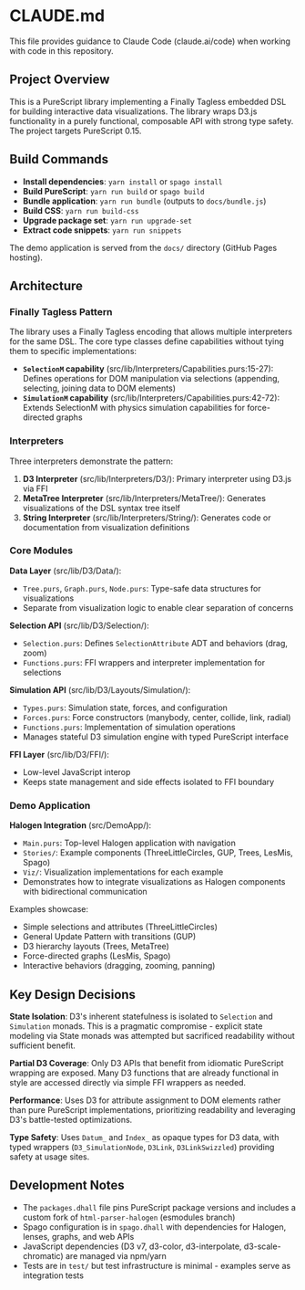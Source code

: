 # CLAUDE.md

This file provides guidance to Claude Code (claude.ai/code) when working with code in this repository.

## Project Overview

This is a PureScript library implementing a Finally Tagless embedded DSL for building interactive data visualizations. The library wraps D3.js functionality in a purely functional, composable API with strong type safety. The project targets PureScript 0.15.

## Build Commands

- **Install dependencies**: `yarn install` or `spago install`
- **Build PureScript**: `yarn run build` or `spago build`
- **Bundle application**: `yarn run bundle` (outputs to `docs/bundle.js`)
- **Build CSS**: `yarn run build-css`
- **Upgrade package set**: `yarn run upgrade-set`
- **Extract code snippets**: `yarn run snippets`

The demo application is served from the `docs/` directory (GitHub Pages hosting).

## Architecture

### Finally Tagless Pattern

The library uses a Finally Tagless encoding that allows multiple interpreters for the same DSL. The core type classes define capabilities without tying them to specific implementations:

- **`SelectionM` capability** (src/lib/Interpreters/Capabilities.purs:15-27): Defines operations for DOM manipulation via selections (appending, selecting, joining data to DOM elements)
- **`SimulationM` capability** (src/lib/Interpreters/Capabilities.purs:42-72): Extends SelectionM with physics simulation capabilities for force-directed graphs

### Interpreters

Three interpreters demonstrate the pattern:

1. **D3 Interpreter** (src/lib/Interpreters/D3/): Primary interpreter using D3.js via FFI
2. **MetaTree Interpreter** (src/lib/Interpreters/MetaTree/): Generates visualizations of the DSL syntax tree itself
3. **String Interpreter** (src/lib/Interpreters/String/): Generates code or documentation from visualization definitions

### Core Modules

**Data Layer** (src/lib/D3/Data/):
- `Tree.purs`, `Graph.purs`, `Node.purs`: Type-safe data structures for visualizations
- Separate from visualization logic to enable clear separation of concerns

**Selection API** (src/lib/D3/Selection/):
- `Selection.purs`: Defines `SelectionAttribute` ADT and behaviors (drag, zoom)
- `Functions.purs`: FFI wrappers and interpreter implementation for selections

**Simulation API** (src/lib/D3/Layouts/Simulation/):
- `Types.purs`: Simulation state, forces, and configuration
- `Forces.purs`: Force constructors (manybody, center, collide, link, radial)
- `Functions.purs`: Implementation of simulation operations
- Manages stateful D3 simulation engine with typed PureScript interface

**FFI Layer** (src/lib/D3/FFI/):
- Low-level JavaScript interop
- Keeps state management and side effects isolated to FFI boundary

### Demo Application

**Halogen Integration** (src/DemoApp/):
- `Main.purs`: Top-level Halogen application with navigation
- `Stories/`: Example components (ThreeLittleCircles, GUP, Trees, LesMis, Spago)
- `Viz/`: Visualization implementations for each example
- Demonstrates how to integrate visualizations as Halogen components with bidirectional communication

Examples showcase:
- Simple selections and attributes (ThreeLittleCircles)
- General Update Pattern with transitions (GUP)
- D3 hierarchy layouts (Trees, MetaTree)
- Force-directed graphs (LesMis, Spago)
- Interactive behaviors (dragging, zooming, panning)

## Key Design Decisions

**State Isolation**: D3's inherent statefulness is isolated to `Selection` and `Simulation` monads. This is a pragmatic compromise - explicit state modeling via State monads was attempted but sacrificed readability without sufficient benefit.

**Partial D3 Coverage**: Only D3 APIs that benefit from idiomatic PureScript wrapping are exposed. Many D3 functions that are already functional in style are accessed directly via simple FFI wrappers as needed.

**Performance**: Uses D3 for attribute assignment to DOM elements rather than pure PureScript implementations, prioritizing readability and leveraging D3's battle-tested optimizations.

**Type Safety**: Uses `Datum_` and `Index_` as opaque types for D3 data, with typed wrappers (`D3_SimulationNode`, `D3Link`, `D3LinkSwizzled`) providing safety at usage sites.

## Development Notes

- The `packages.dhall` file pins PureScript package versions and includes a custom fork of `html-parser-halogen` (esmodules branch)
- Spago configuration is in `spago.dhall` with dependencies for Halogen, lenses, graphs, and web APIs
- JavaScript dependencies (D3 v7, d3-color, d3-interpolate, d3-scale-chromatic) are managed via npm/yarn
- Tests are in `test/` but test infrastructure is minimal - examples serve as integration tests
